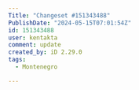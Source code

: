 ```yaml
---
Title: "Changeset #151343488"
PublishDate: "2024-05-15T07:01:54Z"
id: 151343488
user: kentakta
comment: update
created_by: iD 2.29.0
tags:
  - Montenegro

---
```


